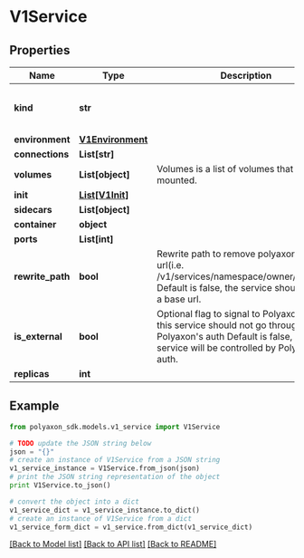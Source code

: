 # V1Service


## Properties
Name | Type | Description | Notes
------------ | ------------- | ------------- | -------------
**kind** | **str** |  | [optional] [default to 'service']
**environment** | [**V1Environment**](V1Environment.md) |  | [optional] 
**connections** | **List[str]** |  | [optional] 
**volumes** | **List[object]** | Volumes is a list of volumes that can be mounted. | [optional] 
**init** | [**List[V1Init]**](V1Init.md) |  | [optional] 
**sidecars** | **List[object]** |  | [optional] 
**container** | **object** |  | [optional] 
**ports** | **List[int]** |  | [optional] 
**rewrite_path** | **bool** | Rewrite path to remove polyaxon base url(i.e. /v1/services/namespace/owner/project/). Default is false, the service shoud handle a base url. | [optional] 
**is_external** | **bool** | Optional flag to signal to Polyaxon that this service should not go through Polyaxon&#39;s auth Default is false, the service will be controlled by Polyaxon&#39;s auth. | [optional] 
**replicas** | **int** |  | [optional] 

## Example

```python
from polyaxon_sdk.models.v1_service import V1Service

# TODO update the JSON string below
json = "{}"
# create an instance of V1Service from a JSON string
v1_service_instance = V1Service.from_json(json)
# print the JSON string representation of the object
print V1Service.to_json()

# convert the object into a dict
v1_service_dict = v1_service_instance.to_dict()
# create an instance of V1Service from a dict
v1_service_form_dict = v1_service.from_dict(v1_service_dict)
```
[[Back to Model list]](../README.md#documentation-for-models) [[Back to API list]](../README.md#documentation-for-api-endpoints) [[Back to README]](../README.md)


